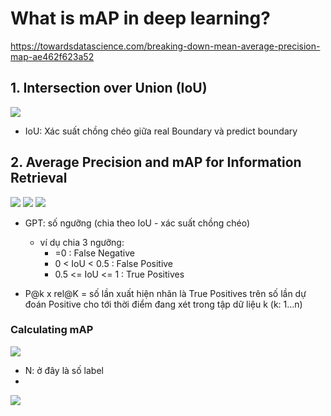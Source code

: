 # What is mAP in deep learning?
https://towardsdatascience.com/breaking-down-mean-average-precision-map-ae462f623a52

## 1. Intersection over Union (IoU)
![](https://i.imgur.com/nk9Knfc.png)
- IoU: Xác suất chồng chéo giữa real Boundary và predict boundary

## 2. Average Precision and mAP for Information Retrieval

![](https://i.imgur.com/VWa9AYe.png)
![](https://i.imgur.com/8jOaDDb.png)
![](https://i.imgur.com/vsiZKuJ.png)

- GPT: số ngưỡng (chia theo IoU - xác suất chồng chéo) 
    - ví dụ chia 3 ngưỡng:
        - =0  : False Negative
        - 0 < IoU < 0.5   : False Positive
        - 0.5 <= IoU <= 1 : True Positives

- P@k x rel@K = số lần xuất hiện nhãn là True Positives trên số lần dự đoán Positive cho tới thời điểm đang xét trong tập dữ liệu k (k: 1...n)

### Calculating mAP
![](https://i.imgur.com/3sp27hX.png)
- N: ở đây là số label
- 
![](https://i.imgur.com/NRwLSHp.png)

